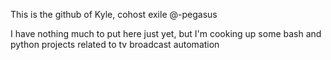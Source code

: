 This is the github of Kyle, cohost exile @-pegasus

I have nothing much to put here just yet, but I'm cooking up some bash and python projects related to tv broadcast automation

<!---
kyle-pegasus/kyle-pegasus is a ✨ special ✨ repository because its `README.md` (this file) appears on your GitHub profile.
You can click the Preview link to take a look at your changes.
--->

